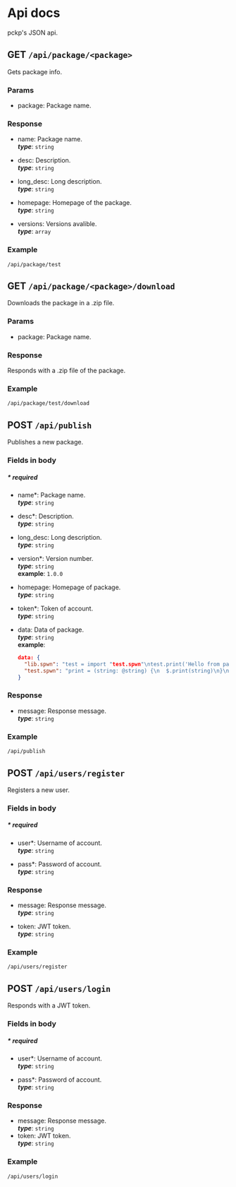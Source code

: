 # Api docs
pckp's JSON api.

## GET `/api/package/<package>`
Gets package info.

### Params
- package: Package name.

### Response
- name: Package name.  
***type***: `string`

- desc: Description.  
***type***: `string`

- long_desc: Long description.  
***type***: `string`

- homepage: Homepage of the package.  
***type***: `string`

- versions: Versions avalible.  
***type***: `array`

### Example
`/api/package/test`

## GET `/api/package/<package>/download`
Downloads the package in a .zip file.

### Params
- package: Package name.

### Response
Responds with a .zip file of the package.

### Example
`/api/package/test/download`

## POST `/api/publish`
Publishes a new package.

### Fields in body
##### \* required
- name*: Package name.  
***type***: `string`

- desc*: Description.  
***type***: `string`

- long_desc: Long description.  
***type***: `string`

- version*: Version number.  
***type***: `string`  
**example**: `1.0.0`

- homepage: Homepage of package.  
***type***: `string`

- token*: Token of account.  
***type***: `string`

- data: Data of package.   
***type***: `string`   
**example**:  
  ```json
  data: {
    "lib.spwn": "test = import "test.spwn"\ntest.print('Hello from package!')",
    "test.spwn": "print = (string: @string) {\n  $.print(string)\n}\n\nreturn  {\n  print\n}"
  }
  ```  

### Response
- message: Response message.  
***type***: `string`

### Example
`/api/publish`

## POST `/api/users/register`
Registers a new user.

### Fields in body
##### \* required
- user*: Username of account.  
***type***: `string`

- pass*: Password of account.  
***type***: `string`

### Response
- message: Response message.  
***type***: `string`

- token: JWT token.  
***type***: `string`

### Example
`/api/users/register`

## POST `/api/users/login`
Responds with a JWT token.

### Fields in body
##### \* required
- user*: Username of account.  
***type***: `string`

- pass*: Password of account.  
***type***: `string`

### Response
- message: Response message.  
***type***: `string`
- token: JWT token.  
***type***: `string`

### Example
`/api/users/login`